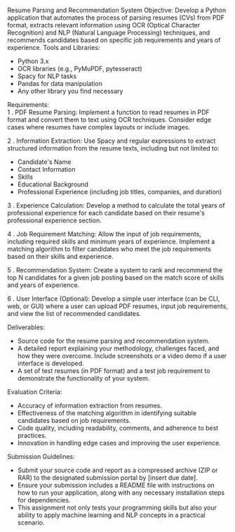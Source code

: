 Resume Parsing and Recommendation System
Objective:
Develop a Python application that automates the process of parsing resumes (CVs) from PDF format, extracts relevant information using OCR (Optical Character Recognition) and NLP (Natural Language Processing) techniques, and recommends candidates based on specific job requirements and years of experience.
Tools and Libraries:
  - Python 3.x
  - OCR libraries (e.g., PyMuPDF, pytesseract)
  - Spacy for NLP tasks
  - Pandas for data manipulation
  - Any other library you find necessary

Requirements:\
1 . PDF Resume Parsing:
  Implement a function to read resumes in PDF format and convert them to text using OCR techniques. Consider edge cases where resumes have complex layouts or include images.

2 . Information Extraction:
  Use Spacy and regular expressions to extract structured information from the resume texts, including but not limited to:
  - Candidate's Name
  - Contact Information
  - Skills
  - Educational Background
  - Professional Experience (including job titles, companies, and duration)

3 . Experience Calculation:
  Develop a method to calculate the total years of professional experience for each candidate based on their resume's professional experience section.

4 . Job Requirement Matching:
  Allow the input of job requirements, including required skills and minimum years of experience. Implement a matching algorithm to filter candidates who meet the job requirements based on their skills and experience.

5 . Recommendation System:
  Create a system to rank and recommend the top N candidates for a given job posting based on the match score of skills and years of experience.

6 . User Interface (Optional):
  Develop a simple user interface (can be CLI, web, or GUI) where a user can upload PDF resumes, input job requirements, and view the list of recommended candidates.

Deliverables:
  - Source code for the resume parsing and recommendation system.
  - A detailed report explaining your methodology, challenges faced, and how they were overcome. Include screenshots or a video demo if a user interface is developed.
  - A set of test resumes (in PDF format) and a test job requirement to demonstrate the functionality of your system.

Evaluation Criteria:
  - Accuracy of information extraction from resumes.
  - Effectiveness of the matching algorithm in identifying suitable candidates based on job requirements.
  - Code quality, including readability, comments, and adherence to best practices.
  - Innovation in handling edge cases and improving the user experience.
  
Submission Guidelines:
  - Submit your source code and report as a compressed archive (ZIP or RAR) to the designated submission portal by [insert due date].
  - Ensure your submission includes a README file with instructions on how to run your application, along with any necessary installation steps for dependencies.
  - This assignment not only tests your programming skills but also your ability to apply machine learning and NLP concepts in a practical scenario.
